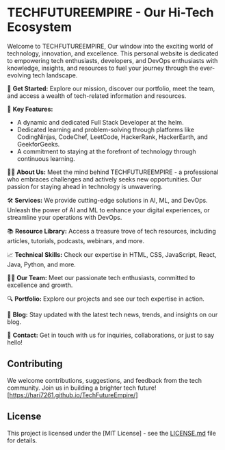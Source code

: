 # TECHFUTUREEMPIRE - Our Hi-Tech Ecosystem

Welcome to TECHFUTUREEMPIRE, Our window into the exciting world of technology, innovation, and excellence. This personal website is dedicated to empowering tech enthusiasts, developers, and DevOps enthusiasts with knowledge, insights, and resources to fuel your journey through the ever-evolving tech landscape.

🚀 **Get Started:** Explore our mission, discover our portfolio, meet the team, and access a wealth of tech-related information and resources.

🌟 **Key Features:**
- A dynamic and dedicated Full Stack Developer at the helm.
- Dedicated learning and problem-solving through platforms like CodingNinjas, CodeChef, LeetCode, HackerRank, HackerEarth, and GeekforGeeks.
- A commitment to staying at the forefront of technology through continuous learning.

👨‍💻 **About Us:**
Meet the mind behind TECHFUTUREEMPIRE - a professional who embraces challenges and actively seeks new opportunities. Our passion for staying ahead in technology is unwavering.

🛠️ **Services:**
We provide cutting-edge solutions in AI, ML, and DevOps. Unleash the power of AI and ML to enhance your digital experiences, or streamline your operations with DevOps.

📚 **Resource Library:**
Access a treasure trove of tech resources, including articles, tutorials, podcasts, webinars, and more.

📈 **Technical Skills:**
Check our expertise in HTML, CSS, JavaScript, React, Java, Python, and more.

👨‍💼 **Our Team:**
Meet our passionate tech enthusiasts, committed to excellence and growth.

🔍 **Portfolio:**
Explore our projects and see our tech expertise in action.

📰 **Blog:**
Stay updated with the latest tech news, trends, and insights on our blog.

📩 **Contact:**
Get in touch with us for inquiries, collaborations, or just to say hello!

## Contributing
We welcome contributions, suggestions, and feedback from the tech community. Join us in building a brighter tech future!
[https://hari7261.github.io/TechFutureEmpire/]

## License
This project is licensed under the [MIT License] - see the [LICENSE.md](LICENSE.md) file for details.
